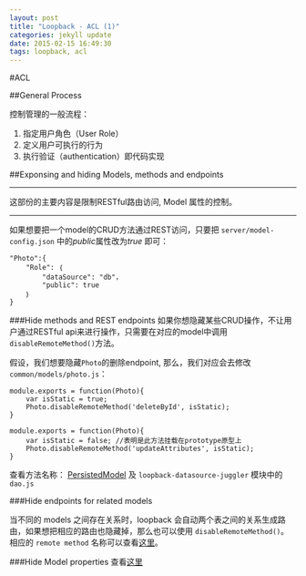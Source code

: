 ```yaml
---
layout: post
title: "Loopback - ACL (1)"
categories: jekyll update
date: 2015-02-15 16:49:30
tags: loopback, acl
---
```


#ACL

##General Process

控制管理的一般流程：
 1.  指定用户角色（User Role）
 2.  定义用户可执行的行为
 3.  执行验证（authentication）即代码实现


##Exponsing and hiding Models, methods and endpoints

--------------------------

这部份的主要内容是限制RESTful路由访问, Model 属性的控制。

--------------------------

如果想要把一个model的CRUD方法通过REST访问，只要把 `server/model-config.json` 中的*public*属性改为*true* 即可：

	"Photo":{
		"Role": ｛
			"dataSource": "db"，
			"public": true
		｝
	}

###Hide methods and REST endpoints
如果你想隐藏某些CRUD操作，不让用户通过RESTful api来进行操作，只需要在对应的model中调用 `disableRemoteMethod()`方法。

假设，我们想要隐藏`Photo`的删除endpoint, 那么，我们对应会去修改 `common/models/photo.js`：

	module.exports = function(Photo){
		var isStatic = true;
		Photo.disableRemoteMethod('deleteById', isStatic);
	}

	module.exports = function(Photo){
		var isStatic = false; //表明是此方法挂载在prototype原型上
		Photo.disableRemoteMethod('updateAttributes', isStatic);
	}

查看方法名称： [PersistedModel](http://apidocs.strongloop.com/loopback/#persistedmodel) 及 `loopback-datasource-juggler` 模块中的 `dao.js`

###Hide endpoints for related models

当不同的 models 之间存在关系时，loopback 会自动两个表之间的关系生成路由，如果想把相应的路由也隐藏掉，那么也可以使用 `disableRemoteMethod()`。 相应的 `remote method` 名称可以查看[这里](http://docs.strongloop.com/display/public/LB/Restricting+access+to+related+models)。

###Hide Model properties
查看[这里](http://docs.strongloop.com/display/public/LB/Model+definition+JSON+file#ModeldefinitionJSONfile-Hiddenproperties)
